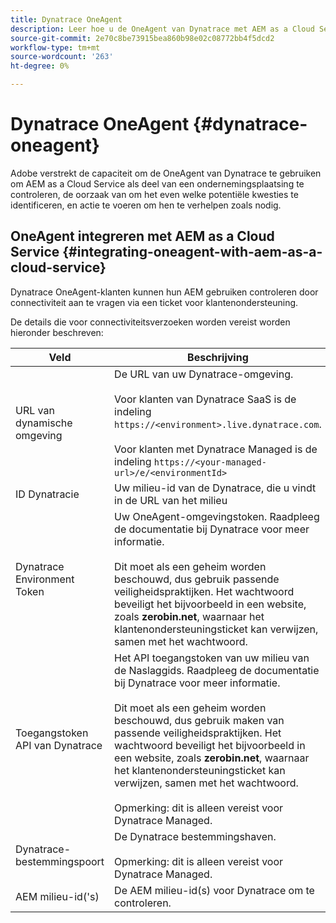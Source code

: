 ```yaml
---
title: Dynatrace OneAgent
description: Leer hoe u de OneAgent van Dynatrace met AEM as a Cloud Service
source-git-commit: 2e70c8be73915bea860b98e02c08772bb4f5dcd2
workflow-type: tm+mt
source-wordcount: '263'
ht-degree: 0%

---
```



# Dynatrace OneAgent {#dynatrace-oneagent}

Adobe verstrekt de capaciteit om de OneAgent van Dynatrace te gebruiken om AEM as a Cloud Service als deel van een ondernemingsplaatsing te controleren, de oorzaak van om het even welke potentiële kwesties te identificeren, en actie te voeren om hen te verhelpen zoals nodig. <!-- When GA, add: Read this [Dynatrace article](https://www.dynatrace.com/hub/detail/adobe-experience-manager/) about AEM monitoring to learn more. -->

## OneAgent integreren met AEM as a Cloud Service {#integrating-oneagent-with-aem-as-a-cloud-service}

Dynatrace OneAgent-klanten kunnen hun AEM gebruiken controleren door connectiviteit aan te vragen via een ticket voor klantenondersteuning.

De details die voor connectiviteitsverzoeken worden vereist worden hieronder beschreven:

| **Veld** | **Beschrijving** |
|---|---|
| URL van dynamische omgeving | De URL van uw Dynatrace-omgeving.<br><br>Voor klanten van Dynatrace SaaS is de indeling `https://<environment>.live.dynatrace.com`.<br><br>Voor klanten met Dynatrace Managed is de indeling `https://<your-managed-url>/e/<environmentId>` |
| ID Dynatracie | Uw milieu-id van de Dynatrace, die u vindt in de URL van het milieu |
| Dynatrace Environment Token | Uw OneAgent-omgevingstoken. Raadpleeg de documentatie bij Dynatrace voor meer informatie.<br><br>Dit moet als een geheim worden beschouwd, dus gebruik passende veiligheidspraktijken. Het wachtwoord beveiligt het bijvoorbeeld in een website, zoals **zerobin.net**, waarnaar het klantenondersteuningsticket kan verwijzen, samen met het wachtwoord. |
| Toegangstoken API van Dynatrace | Het API toegangstoken van uw milieu van de Naslaggids. Raadpleeg de documentatie bij Dynatrace voor meer informatie.<br><br>Dit moet als een geheim worden beschouwd, dus gebruik maken van passende veiligheidspraktijken. Het wachtwoord beveiligt het bijvoorbeeld in een website, zoals **zerobin.net**, waarnaar het klantenondersteuningsticket kan verwijzen, samen met het wachtwoord.<br><br>Opmerking: dit is alleen vereist voor Dynatrace Managed. |
| Dynatrace-bestemmingspoort | De Dynatrace bestemmingshaven.<br><br>Opmerking: dit is alleen vereist voor Dynatrace Managed. |
| AEM milieu-id(&#39;s) | De AEM milieu-id(s) voor Dynatrace om te controleren. |


